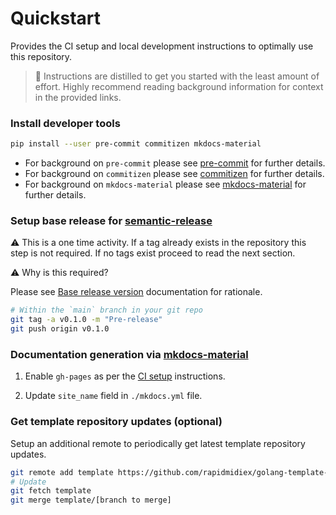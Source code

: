 # Quickstart

Provides the CI setup and local development instructions to optimally use this
repository.

> 🚀 Instructions are distilled to get you started with the least amount of
> effort. Highly recommend reading background information for context in the
> provided links.

### Install developer tools

```bash
pip install --user pre-commit commitizen mkdocs-material
```

- For background on `pre-commit` please see
  [pre-commit](continuous-integration/pre-commit.md) for further details.
- For background on `commitizen` please see
  [commitizen](continuous-integration/semantic-release.md#commitizen) for
  further details.
- For background on `mkdocs-material` please see
  [mkdocs-material](continuous-integration/mkdocs-material.md) for further
  details.

### Setup base release for [semantic-release](continuous-integration/semantic-release.md)

⚠️ This is a one time activity. If a tag already exists in the repository this
step is not required. If no tags exist proceed to read the next section.

⚠️ Why is this required?

Please see
[Base release version](continuous-integration/semantic-release.md#base-release-version)
documentation for rationale.

```bash
# Within the `main` branch in your git repo
git tag -a v0.1.0 -m "Pre-release"
git push origin v0.1.0
```

### Documentation generation via [mkdocs-material](continuous-integration/mkdocs-material.md)

1. Enable `gh-pages` as per the
   [CI setup](continuous-integration/mkdocs-material.md#ci-setup) instructions.

2. Update `site_name` field in `./mkdocs.yml` file.

### Get template repository updates (optional)

Setup an additional remote to periodically get latest template repository
updates.

```bash
git remote add template https://github.com/rapidmidiex/golang-template-repository.git
# Update
git fetch template
git merge template/[branch to merge]
```
